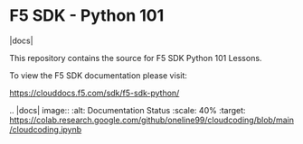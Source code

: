 F5 SDK - Python 101
==================

|docs|

This repository contains the source for F5 SDK Python 101 Lessons.

To view the F5 SDK documentation please visit:

https://clouddocs.f5.com/sdk/f5-sdk-python/

.. |docs| image:: 
    :alt: Documentation Status
    :scale: 40%
    :target: https://colab.research.google.com/github/oneline99/cloudcoding/blob/main/cloudcoding.ipynb

